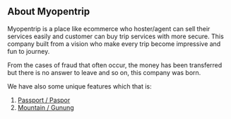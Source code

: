 ## About Myopentrip

Myopentrip is a place like ecommerce who hoster/agent can sell their services easily and customer can buy trip services with more secure.
This company built from a vision who make every trip become impressive and fun to journey.

From the cases of fraud that often occur, the money has been transferred but there is no answer to leave and so on, this company was born.

We have also some unique features which that is:
1. [Passport / Paspor](https://myopentrip.com/passport)
2. [Mountain / Gunung](https://myopentrip.com/gunung)

<!--
**Here are some ideas to get you started:**

🙋‍♀️ A short introduction - what is your organization all about?
🌈 Contribution guidelines - how can the community get involved?
👩‍💻 Useful resources - where can the community find your docs? Is there anything else the community should know?
🍿 Fun facts - what does your team eat for breakfast?
🧙 Remember, you can do mighty things with the power of [Markdown](https://docs.github.com/github/writing-on-github/getting-started-with-writing-and-formatting-on-github/basic-writing-and-formatting-syntax)
-->
